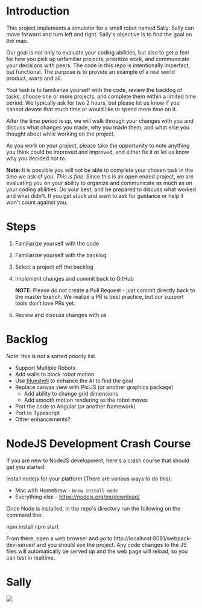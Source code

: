 # Introduction

This project implements a simulator for a small robot named Sally. Sally can move forward and turn 
left and right. Sally's objective is to find the goal on the map. 

Our goal is not only to evaluate your coding abilities, but also to get a feel for how you pick up
unfamiliar projects, prioritize work, and communicate your decisions with peers. The code in this repo is 
intentionally imperfect, but functional. The purpose is to provide an  example of a real world product, warts and all. 
 
Your task is to familiarize yourself with the code, review the backlog of tasks, choose one or more projects, 
and complete them within a limited time period. We typically ask for two 2 hours, but please let us know 
if you cannot devote that much time or would like to spend more time on it.

After the time period is up, we will walk through your changes with you and discuss what changes you made,
why you made them, and what else you thought about while working on the project.

As you work on your project, please take the opportunity to note anything you 
think could be improved and improved, and either fix it or let us know why
you decided not to.

**Note:** It is possible you will not be able to complete your chosen task in the time we ask of you. _This is fine_.
Since this is an open ended project, we are evaluating you on your ability to organize and communicate
as much as on your coding abilities. Do your best, and be prepared to discuss what worked and what didn't. If you get 
stuck and want to ask for guidance or help it won't count against you.


# Steps

1. Familiarize yourself with the code

2. Familiarize yourself with the backlog

3. Select a project off the backlog

4. Implement changes and commit back to GitHub

   **NOTE**: Please do _not_ create a Pull Request - just commit directly back to the master branch. We realize a PR is best practice, but our support tools don't love PRs yet. 

5. Review and discuss changes with us

# Backlog

_Note_: this is _not_ a sorted priority list.

* Support Multiple Robots
* Add walls to block robot motion
* Use [blueshell](https://www.npmjs.com/package/blueshell) to enhance the AI to find the goal
* Replace canvas view with PixiJS (or another graphics package)
    * Add ability to change grid dimensions
    * Add smooth motion rendering as the robot moves
* Port the code to Angular (or another framework)    
* Port to Typescript
* Other enhancements?

# NodeJS Development Crash Course

If you are new to NodeJS development, here's a crash course that should get you started:

Install nodejs for your platform (There are various ways to do this):
* Mac with Homebrew - `brew install node`
* Everything else - https://nodejs.org/en/download/

Once Node is installed, in the repo's directory run the following on the command line:

npm install
npm start

From there, open a web browser and go to http://localhost:8081/webpack-dev-server/ and you should see the project.
Any code changes to the JS files will automatically be served up and the web page will reload, so you can test in realtime.

# Sally

![](https://robohash.org/sally?raw=true)
